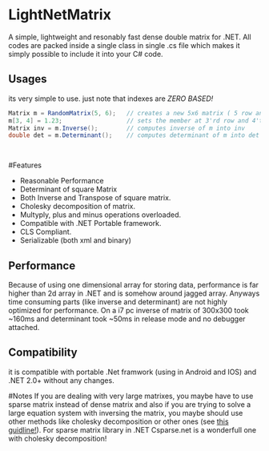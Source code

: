# LightNetMatrix
A simple, lightweight and resonably fast dense double matrix for .NET. All codes are packed inside a single class in single .cs file which makes it simply possible to include it into your C# code.

## Usages
its very simple to use. just note that indexes are *ZERO BASED!*

```c#
Matrix m = RandomMatrix(5, 6);   // creates a new 5x6 matrix ( 5 row and 6 column )
m[3, 4] = 1.23;                  // sets the member at 3'rd row and 4'th column to 1.23
Matrix inv = m.Inverse();        // computes inverse of m into inv
double det = m.Determinant();    // computes determinant of m into det

        
```

#Features
- Reasonable Performance
- Determinant of square Matrix
- Both Inverse and Transpose of square matrix.
- Cholesky decomposition of matrix.
- Multyply, plus and minus operations overloaded.
- Compatible with .NET Portable framework.
- CLS Compliant.
- Serializable (both xml and binary)

## Performance
Because of using one dimensional array for storing data, performance is far higher than 2d array in .NET and is somehow around jagged array. Anyways time consuming parts (like inverse and determinant) are not highly optimized for performance. On a i7 pc inverse of matrix of 300x300 took ~160ms and determinant took ~50ms in release mode and no debugger attached.

## Compatibility
it is compatible with portable .Net framwork (using in Android and IOS) and .NET 2.0+ without any changes.

#Notes
If you are dealing with very large matrixes, you maybe have to use sparse matrix instead of dense matrix and also if you are trying to solve a large equation system with inversing the matrix, you maybe should use other methods like cholesky decomposition or other ones (see [this guidline!](http://www.johndcook.com/blog/2010/01/19/dont-invert-that-matrix/)). For sparse matrix library in .NET Csparse.net is a wonderfull one with cholesky decomposition!
